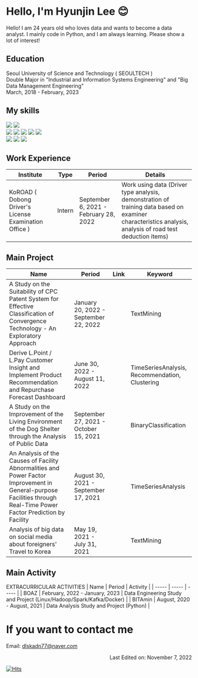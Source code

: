 # Hello, I'm Hyunjin Lee :blush:

Hello! I am 24 years old who loves data and wants to become a data analyst.
I mainly code in Python, and I am always learning. 
Please show a lot of interest!

## Education
Seoul University of Science and Technology ( SEOULTECH ) </br>
Double Major in "Industrial and Information Systems Engineering" and "Big Data Management Engineering" <br>
March, 2018 - February, 2023

## My skills
<div>
<img src="https://img.shields.io/badge/Python-F5FFFA?style=flat&logo=Python&logoColor=3776AB"/>
<img src="https://img.shields.io/badge/MySQL-F5FFFA?style=flat&logo=MySQL&logoColor=4479A1"/>
</div>
<div>
<img src="https://img.shields.io/badge/R-FFFAF0?style=flat&logo=R&logoColor=276DC3"/>
<img src="https://img.shields.io/badge/HTML5-FFFAF0?style=flat&logo=HTML5&logoColor=E34F26"/>
<img src="https://img.shields.io/badge/CSS3-FFFAF0?style=flat&logo=CSS3&logoColor=1572B6"/>
<img src="https://img.shields.io/badge/JavaScript-FFFAF0?style=flat&logo=JavaScript&logoColor=F7DF1E"/>
<img src="https://img.shields.io/badge/Node.js-FFFAF0?style=flat&logo=Node.js&logoColor=339933"/>
</div>
<div>
<img src="https://img.shields.io/badge/Qgis-F8F8FF?style=flat&logo=Qgis&logoColor=589632"/>
<img src="https://img.shields.io/badge/Java-F8F8FF?style=flat&logo=Java&logoColor=4479A1"/>
<img src="https://img.shields.io/badge/Tableau-F8F8FF?style=flat&logo=Tableau&logoColor=E97627"/>
</div>

## Work Experience

| Institute | Type | Period | Details |
| ----- | ----- | ----- | ----- |
| KoROAD ( Dobong Driver's License Examination Office ) | Intern | September 6, 2021 - February 28, 2022  | Work using data (Driver type analysis, demonstration of training data based on examiner characteristics analysis, analysis of road test deduction items) |

## Main Project

| Name | Period | Link | Keyword |
| ----- | ----- | ----- | ----- |
| A Study on the Suitability of CPC Patent System for Effective Classification of Convergence Technology - An Exploratory Approach | January 20, 2022 - September 22, 2022 |  | TextMining |
| Derive L.Point / L.Pay Customer Insight and Implement Product Recommendation and Repurchase Forecast Dashboard | June 30, 2022 - August 11, 2022 |  | TimeSeriesAnalysis, Recommendation, Clustering |
| A Study on the Improvement of the Living Environment of the Dog Shelter through the Analysis of Public Data | September 27, 2021 - October 15, 2021 |  | BinaryClassification |
| An Analysis of the Causes of Facility Abnormalities and Power Factor Improvement in General-purpose Facilities through Real-Time Power Factor Prediction by Facility | August 30, 2021 - September 17, 2021 |  | TimeSeriesAnalysis |
| Analysis of big data on social media about foreigners' Travel to Korea | May 19, 2021 - July 31, 2021 |  | TextMining |

## Main Activity

EXTRACURRICULAR ACTIVITIES
| Name | Period | Activity |
| ----- | ----- | ----- |
| BOAZ | February, 2022 - January, 2023  | Data Engineering Study and Project (Linux/Hadoop/Spark/Kafka/Docker) |
| BITAmin | August, 2020 - August, 2021  | Data Analysis Study and Project (Python) |

# If you want to contact me
Email: dlskadn77@naver.com

<div align='right'>Last Edited on: November 7, 2022</div>

[![Hits](https://hits.seeyoufarm.com/api/count/incr/badge.svg?url=https%3A%2F%2Fgithub.com%2Fdlguswls%2Fhit-counter&count_bg=%2379C83D&title_bg=%23555555&icon=&icon_color=%23E7E7E7&title=hits&edge_flat=false)](https://hits.seeyoufarm.com)
